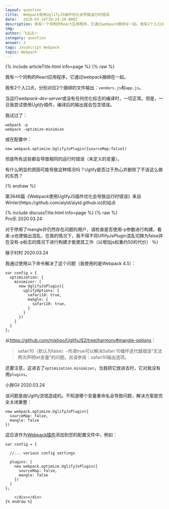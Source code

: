 ```yaml
---
layout: question
title:  Webpack使用UglifyJS插件优化会导致运行时错误
date:   2020-03-24T10:24:20.000Z
description: 我有一个同构的React应用程序，它通过webpack捆绑在一起。我有2个入口点，分别对应2个捆绑的文件输出：vendors.js和app.js。...
img: 
author: 飞云古一
category: question
answer: 3
tags: JavaScript Webpack
topic: Webpack
---
```

<div class="article-root">
  <div class="article">
    {% include articleTitle.html info=page %}
    {% raw %}
    <div class="article-content"><p><font style="vertical-align: inherit;"><font style="vertical-align: inherit;">我有一个同构的React应用程序，它通过webpack捆绑在一起。</font></font></p>

<p><font style="vertical-align: inherit;"><font style="vertical-align: inherit;">我有2个入口点，分别对应2个捆绑的文件输出：</font></font><code>vendors.js</code><font style="vertical-align: inherit;"><font style="vertical-align: inherit;">和</font></font><code>app.js</code><font style="vertical-align: inherit;"><font style="vertical-align: inherit;">。</font></font></p>

<p><font style="vertical-align: inherit;"><font style="vertical-align: inherit;">当运行</font></font><em><font style="vertical-align: inherit;"><font style="vertical-align: inherit;">webpack-dev-server</font></font></em><font style="vertical-align: inherit;"><font style="vertical-align: inherit;">或没有任何优化标志的编译时，一切正常。</font><font style="vertical-align: inherit;">但是，一旦我尝试使用</font></font><em><font style="vertical-align: inherit;"><font style="vertical-align: inherit;">Uglify</font></font></em><font style="vertical-align: inherit;"><font style="vertical-align: inherit;">插件，编译后的输出就会包含错误。</font></font></p>

<p><font style="vertical-align: inherit;"><font style="vertical-align: inherit;">我试过了：</font></font></p>

<pre><code>webpack -p<font></font>
webpack -optimize-minimize<font></font>
</code></pre>

<p><font style="vertical-align: inherit;"><font style="vertical-align: inherit;">或在配置中：</font></font></p>

<pre><code>new webpack.optimize.UglifyJsPlugin({sourceMap:false})
</code></pre>

<p><font style="vertical-align: inherit;"><font style="vertical-align: inherit;">但是所有这些都会导致相同的运行时错误（未定义的变量）。</font></font></p>

<p><font style="vertical-align: inherit;"><font style="vertical-align: inherit;">有什么明显的原因可能导致这种情况吗？</font><font style="vertical-align: inherit;">Uglify是否过于热心并删除了不该这么做的东西？</font></font></p></div>
    {% endraw %}
  </div>
  <p class="winter_mark">第3646篇《Webpack使用UglifyJS插件优化会导致运行时错误》来自Winter(https://github.com/aiyld/aiyld.github.io)的站点</p>
  <div class="discuss-wrapper">
    {% include discussTitle.html info=page %}
    {% raw %}
    <div class="discuss-item">
        <div class="discuss-parent">
          <div class="discuss-meta">
            <span class="discuss-user">Pro乐</span>
            <span class="discuss-time">2020.03.24</span>
          </div>
          <div class="discuss-comment"><p><font style="vertical-align: inherit;"><font style="vertical-align: inherit;">对于停用了mangle并仍然存在问题的用户，请检查是否使用-p参数进行构建。</font><font style="vertical-align: inherit;">看来-p也使输出混乱，在我的情况下，我不得不将UflifyJsPlugin混乱切换为false并在没有-p标志的情况下进行构建才能使其工作（以增加js权重约50的代价） ％）</font></font></p></div>
        </div></div><div class="discuss-item">
        <div class="discuss-parent">
          <div class="discuss-meta">
            <span class="discuss-user">猴子村村</span>
            <span class="discuss-time">2020.03.24</span>
          </div>
          <div class="discuss-comment"><p><font style="vertical-align: inherit;"><font style="vertical-align: inherit;">我通过使用以下命令解决了这个问题（我使用的是Webpack 4.5）：</font></font></p>

<pre><code>var config = {<font></font>
  optimization: {<font></font>
    minimizer: [<font></font>
      new UglifyJsPlugin({<font></font>
        uglifyOptions: {<font></font>
          safari10: true,<font></font>
          mangle: {<font></font>
            safari10: true,<font></font>
          }<font></font>
        }<font></font>
      })<font></font>
    ]<font></font>
  }<font></font>
};<font></font>
</code></pre>

<p><font style="vertical-align: inherit;"><font style="vertical-align: inherit;">从</font></font><a href="https://github.com/mishoo/UglifyJS2/tree/harmony#mangle-options" rel="nofollow noreferrer"><font style="vertical-align: inherit;"><font style="vertical-align: inherit;">https://github.com/mishoo/UglifyJS2/tree/harmony#mangle-options</font></font></a><font style="vertical-align: inherit;"><font style="vertical-align: inherit;">：</font></font></p>

<blockquote>
  <p><font style="vertical-align: inherit;"><font style="vertical-align: inherit;">safari10（默认为false）-传递true可以解决Safari 10循环迭代器错误“无法两次声明let变量”的问题。</font><font style="vertical-align: inherit;">另请参阅：safari10输出选项。</font></font></p>
</blockquote>

<p><font style="vertical-align: inherit;"><font style="vertical-align: inherit;">还要注意，这进去了</font></font><code>optimization.minimizer</code><font style="vertical-align: inherit;"><font style="vertical-align: inherit;">。</font><font style="vertical-align: inherit;">当我把它放进去时，它对我没有用</font></font><code>plugins</code><font style="vertical-align: inherit;"><font style="vertical-align: inherit;">。</font></font></p></div>
        </div></div><div class="discuss-item">
        <div class="discuss-parent">
          <div class="discuss-meta">
            <span class="discuss-user">小胖Gil</span>
            <span class="discuss-time">2020.03.24</span>
          </div>
          <div class="discuss-comment"><p><font style="vertical-align: inherit;"><font style="vertical-align: inherit;">该问题是由Uglify流氓造成的。</font><font style="vertical-align: inherit;">不知道哪个变量重命名会导致问题，解决方案是完全关闭重整：</font></font></p>

<pre><code>new webpack.optimize.UglifyJsPlugin({<font></font>
  sourceMap: false,<font></font>
  mangle: false<font></font>
})<font></font>
</code></pre>

<p><font style="vertical-align: inherit;"><font style="vertical-align: inherit;">这应该作为</font></font><a href="http://webpack.github.io/docs/configuration.html#plugins" rel="noreferrer"><font style="vertical-align: inherit;"><font style="vertical-align: inherit;">Webpack插件</font></font></a><font style="vertical-align: inherit;"><font style="vertical-align: inherit;">添加</font><font style="vertical-align: inherit;">到您的配置文件中，例如：</font></font></p>

<pre><code>var config = {<font></font>
<font></font>
  //... various config settings<font></font>
<font></font>
  plugins: [<font></font>
    new webpack.optimize.UglifyJsPlugin({<font></font>
      sourceMap: false,<font></font>
      mangle: false<font></font>
    })<font></font>
  ]<font></font>
};<font></font>
</code></pre></div>
        </div></div>
    {% endraw %}
  </div>
<div>
